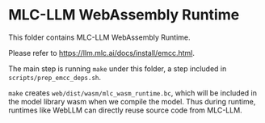 <!--- Licensed to the Apache Software Foundation (ASF) under one -->
<!--- or more contributor license agreements.  See the NOTICE file -->
<!--- distributed with this work for additional information -->
<!--- regarding copyright ownership.  The ASF licenses this file -->
<!--- to you under the Apache License, Version 2.0 (the -->
<!--- "License"); you may not use this file except in compliance -->
<!--- with the License.  You may obtain a copy of the License at -->

<!---   http://www.apache.org/licenses/LICENSE-2.0 -->

<!--- Unless required by applicable law or agreed to in writing, -->
<!--- software distributed under the License is distributed on an -->
<!--- "AS IS" BASIS, WITHOUT WARRANTIES OR CONDITIONS OF ANY -->
<!--- KIND, either express or implied.  See the License for the -->
<!--- specific language governing permissions and limitations -->
<!--- under the License. -->

# MLC-LLM WebAssembly Runtime

This folder contains MLC-LLM WebAssembly Runtime.

Please refer to https://llm.mlc.ai/docs/install/emcc.html.

The main step is running `make` under this folder, a step included in `scripts/prep_emcc_deps.sh`.

`make` creates `web/dist/wasm/mlc_wasm_runtime.bc`, which will be included in the model library wasm
when we compile the model. Thus during runtime, runtimes like WebLLM can directly reuse source
code from MLC-LLM.
